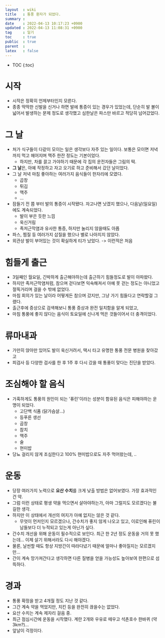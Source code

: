 ```yaml
---
layout  : wiki
title   : 통풍 환자가 되었다.
summary : 
date    : 2022-04-13 10:17:23 +0900
updated : 2022-04-13 11:08:31 +0900
tag     : 일기
toc     : true
public  : true
parent  : 
latex   : false
---
```

* TOC
{:toc}

# 시작 

- 시작은 정확히 언제부터인지 모른다. 
- 종종 딱딱한 신발을 신거나 하면 발에 통증이 있는 경우가 있었는데, 단순히 발 볼이 넓어서 발생하는 문제 정도로 생각했고 심한날은 파스만 바르고 적당히 넘어갔었다.

# 그 날

- 처가 식구들이 다같이 모이는 일은 생각보다 자주 있는 일이다. 보통은 모이면 저녁까지 먹고 헤어지며 맥주 한잔 정도는 기본이었다.
	- 하지만, 차를 끌고 가야하기 때문에 각 집의 운전자들은 그림의 떡.
- **그 날**은, 아예 작정하고 자고 오기로 하고 준비해서 갔던 날이었다.
- 그 날 저녁 마침 좋아하는 여러가지 음식들이 한자리에 모였다.
	- 곱창
	- 튀김
	- 맥주
	- ...
- 잠들기 전 쯤 부터 발의 통증이 시작됐다. 자고나면 낫겠지 했으나, 다음날(일요일)에도 계속되었다.
	- 발이 부은 듯한 느낌
	- 욱신거림
	- 족저근막염과 유사한 통증, 하지만 눌리지 않을때도 아픔
- 파스, 찜질 등 여러가지 삽질을 했으나 별로 나아지지 않았다.
- 외관상 발이 부어있는 것이 확실하게 티가 났었다. -> 이런적은 처음

# 힘들게 출근

- 3일째인 월요일, 긴박하게 출근해야하는데 출근하기 힘들정도로 발이 아파왔다. 
- 하지만 족저근막염처럼, 참으며 걷다보면 익숙해져서 아예 못 걷는 정도는 아니었고 절뚝거리며 걸을 수 밖에 없었다.
- 마침 회의가 있는 날이라 어떻게든 참으며 갔지만, 그냥 가기 힘들다고 연락할걸 그랬다.
- 출근후에 증상으로 검색해보니 통풍 증상과 완전 일치함을 알게 되었고, 
- 마침 통풍에 좋지 않다는 음식이 토요일에 신나게 먹은 것들이어서 더 충격이었다.

# 류마내과

- 가만히 앉아만 있어도 발이 욱신거려서, 택시 타고 유명한 통풍 전문 병원을 찾아갔고
- 피검사 등 다양한 검사를 한 후 1주 후 다시 갔을 때 통풍이 맞다는 진단을 받았다.

# 조심해야 할 음식

- 가혹하게도 통풍의 원인이 되는 '퓨린'이라는 성분이 함유된 음식은 피해야하는 운명이 되었다.
	- 고단백 식품 (닭가슴살...)
	- 등푸른 생선
	- 곱창
	- 참치
	- 맥주
	- 술
	- 현미밥
- 당뇨 걸리지 않게 조심한다고 100% 현미밥으로도 자주 먹어왔는데, ..

# 운동

- 당장 여러가지 노력으로 **요산 수치**를 크게 낮출 방법은 없어보였다. 가장 효과적인건 약.
- 그럼 이런 상태로 평생 약을 먹으면서 살아야하는가, 아마 그럴지도 모르겠다는 불길한 생각.
- 하지만 이 상태에서 개선의 여지가 아예 없지는 않은 것 같다. 
	- 무엇이 먼저인지 모르겠으나, 간수치가 좋지 않게 나오고 있고, 이로인해 퓨린이 남들보다 더 누적되고 있는게 아닌가 싶다.
- 간수치 개선을 위해 운동이 필수적으로 보인다. 최근 한 2년 정도 운동을 거의 못 했는데... 이제 살기 위해서라도 다시 해야겠다.
- 물론, 날씬할 때도 항상 지방간이 따라다녔기 때문에 얼마나 좋아질지는 모르겠지만...
- 간이 계속 망가져간다고 생각하면 다른 질병을 얻을 가능성도 높아보여 한편으로 섬뜩하다.

# 경과

- 통풍 확정을 받고 4개월 정도 지난 것 같다.
- 그간 계속 약을 먹었지만, 치킨 등을 완전히 끊을수는 없었다.
- 요산 수치는 계속 제자리 걸음 중.
- 최근 점심시간에 운동을 시작했다. 계란 2개와 우유로 떼우고 석촌호수 한바퀴 (약 3km?)...
- 앞날이 걱정이다.
